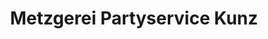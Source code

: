 ---
title: "Metzgerei Partyservice Kunz"
url: /giessen/metzgerei-partyservice-kunz/
shop: Metzgerei
---